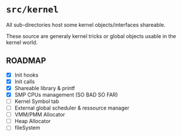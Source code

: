 `src/kernel`
=============

All sub-directories host some kernel objects/interfaces shareable.

These source are generaly kernel tricks or global objects usable in the kernel world.

## ROADMAP

- [X] Init hooks
- [X] Init calls
- [X] Shareable library & printf
- [X] SMP CPUs management (SO BAD SO FAR)
- [ ] Kernel Symbol tab
- [ ] External global scheduler & ressource manager
- [ ] VMM/PMM Allocator
- [ ] Heap Allocator
- [ ] fileSystem